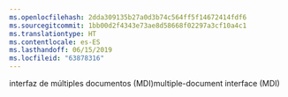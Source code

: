 ```yaml
---
ms.openlocfilehash: 2dda309135b27a0d3b74c564ff5f14672414fdf6
ms.sourcegitcommit: 1bb00d2f4343e73ae8d58668f02297a3cf10a4c1
ms.translationtype: HT
ms.contentlocale: es-ES
ms.lasthandoff: 06/15/2019
ms.locfileid: "63878316"
---
```

<span data-ttu-id="43a73-101">interfaz de múltiples documentos (MDI)</span><span class="sxs-lookup"><span data-stu-id="43a73-101">multiple-document interface (MDI)</span></span>